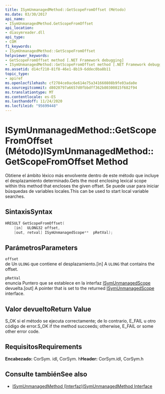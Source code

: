 ```yaml
---
title: ISymUnmanagedMethod::GetScopeFromOffset (Método)
ms.date: 03/30/2017
api_name:
- ISymUnmanagedMethod.GetScopeFromOffset
api_location:
- diasymreader.dll
api_type:
- COM
f1_keywords:
- ISymUnmanagedMethod::GetScopeFromOffset
helpviewer_keywords:
- GetScopeFromOffset method [.NET Framework debugging]
- ISymUnmanagedMethod::GetScopeFromOffset method [.NET Framework debugging]
ms.assetid: d14cf210-81f8-46e1-8b19-6ddec0ba8b11
topic_type:
- apiref
ms.openlocfilehash: cf2784ce0ac6e614e75a341660808b9fe03ada0e
ms.sourcegitcommit: d8020797a6657d0fbbdff362b80300815f682f94
ms.translationtype: MT
ms.contentlocale: es-ES
ms.lasthandoff: 11/24/2020
ms.locfileid: "95699448"
---
```

# <a name="isymunmanagedmethodgetscopefromoffset-method"></a><span data-ttu-id="1ee36-102">ISymUnmanagedMethod::GetScopeFromOffset (Método)</span><span class="sxs-lookup"><span data-stu-id="1ee36-102">ISymUnmanagedMethod::GetScopeFromOffset Method</span></span>

<span data-ttu-id="1ee36-103">Obtiene el ámbito léxico más envolvente dentro de este método que incluye el desplazamiento determinado.</span><span class="sxs-lookup"><span data-stu-id="1ee36-103">Gets the most enclosing lexical scope within this method that encloses the given offset.</span></span> <span data-ttu-id="1ee36-104">Se puede usar para iniciar búsquedas de variables locales.</span><span class="sxs-lookup"><span data-stu-id="1ee36-104">This can be used to start local variable searches.</span></span>  
  
## <a name="syntax"></a><span data-ttu-id="1ee36-105">Sintaxis</span><span class="sxs-lookup"><span data-stu-id="1ee36-105">Syntax</span></span>  
  
```cpp  
HRESULT GetScopeFromOffset(  
    [in]  ULONG32 offset,  
    [out, retval] ISymUnmanagedScope**  pRetVal);  
```  
  
## <a name="parameters"></a><span data-ttu-id="1ee36-106">Parámetros</span><span class="sxs-lookup"><span data-stu-id="1ee36-106">Parameters</span></span>  

 `offset`  
 <span data-ttu-id="1ee36-107">de Un `ULONG` que contiene el desplazamiento.</span><span class="sxs-lookup"><span data-stu-id="1ee36-107">[in] A `ULONG` that contains the offset.</span></span>  
  
 `pRetVal`  
 <span data-ttu-id="1ee36-108">enuncia Puntero que se establece en la interfaz [ISymUnmanagedScope](isymunmanagedscope-interface.md) devuelta.</span><span class="sxs-lookup"><span data-stu-id="1ee36-108">[out] A pointer that is set to the returned [ISymUnmanagedScope](isymunmanagedscope-interface.md) interface.</span></span>  
  
## <a name="return-value"></a><span data-ttu-id="1ee36-109">Valor devuelto</span><span class="sxs-lookup"><span data-stu-id="1ee36-109">Return Value</span></span>  

 <span data-ttu-id="1ee36-110">S_OK si el método se ejecuta correctamente; de lo contrario, E_FAIL u otro código de error.</span><span class="sxs-lookup"><span data-stu-id="1ee36-110">S_OK if the method succeeds; otherwise, E_FAIL or some other error code.</span></span>  
  
## <a name="requirements"></a><span data-ttu-id="1ee36-111">Requisitos</span><span class="sxs-lookup"><span data-stu-id="1ee36-111">Requirements</span></span>  

 <span data-ttu-id="1ee36-112">**Encabezado:** CorSym. idl, CorSym. h</span><span class="sxs-lookup"><span data-stu-id="1ee36-112">**Header:** CorSym.idl, CorSym.h</span></span>  
  
## <a name="see-also"></a><span data-ttu-id="1ee36-113">Consulte también</span><span class="sxs-lookup"><span data-stu-id="1ee36-113">See also</span></span>

- [<span data-ttu-id="1ee36-114">ISymUnmanagedMethod (Interfaz)</span><span class="sxs-lookup"><span data-stu-id="1ee36-114">ISymUnmanagedMethod Interface</span></span>](isymunmanagedmethod-interface.md)
